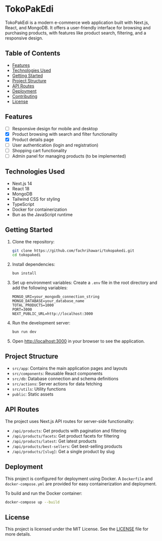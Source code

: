 # TokoPakEdi

TokoPakEdi is a modern e-commerce web application built with Next.js, React, and MongoDB. It offers a user-friendly interface for browsing and purchasing products, with features like product search, filtering, and a responsive design.

## Table of Contents
- [Features](#features)
- [Technologies Used](#technologies-used)
- [Getting Started](#getting-started)
- [Project Structure](#project-structure)
- [API Routes](#api-routes)
- [Deployment](#deployment)
- [Contributing](#contributing)
- [License](#license)

## Features
- [ ] Responsive design for mobile and desktop
- [x] Product browsing with search and filter functionality
- [x] Product details page
- [ ] User authentication (login and registration)
- [ ] Shopping cart functionality
- [ ] Admin panel for managing products (to be implemented)

## Technologies Used
- Next.js 14
- React 18
- MongoDB
- Tailwind CSS for styling
- TypeScript
- Docker for containerization
- Bun as the JavaScript runtime

## Getting Started

1. Clone the repository:
   ```bash
   git clone https://github.com/fachrihawari/tokopakedi.git
   cd tokopakedi
   ```

2. Install dependencies:
   ```bash
   bun install
   ```

3. Set up environment variables:
   Create a `.env` file in the root directory and add the following variables:
   ```
   MONGO_URI=your_mongodb_connection_string
   MONGO_DATABASE=your_database_name
   TOTAL_PRODUCTS=1000
   PORT=3000
   NEXT_PUBLIC_URL=http://localhost:3000
   ```

4. Run the development server:
   ```bash
   bun run dev
   ```

5. Open [http://localhost:3000](http://localhost:3000) in your browser to see the application.

## Project Structure

- `src/app`: Contains the main application pages and layouts
- `src/components`: Reusable React components
- `src/db`: Database connection and schema definitions
- `src/actions`: Server actions for data fetching
- `src/utils`: Utility functions
- `public`: Static assets

## API Routes

The project uses Next.js API routes for server-side functionality:

- `/api/products`: Get products with pagination and filtering
- `/api/products/facets`: Get product facets for filtering
- `/api/products/latest`: Get latest products
- `/api/products/best-sellers`: Get best-selling products
- `/api/products/[slug]`: Get a single product by slug

## Deployment

This project is configured for deployment using Docker. A `Dockerfile` and `docker-compose.yml` are provided for easy containerization and deployment.

To build and run the Docker container:

```bash
docker-compose up --build
```

## License

This project is licensed under the MIT License. See the [LICENSE](LICENSE) file for more details.
